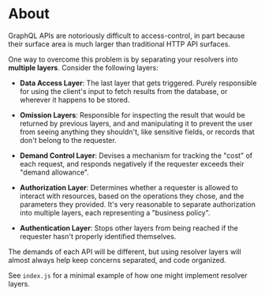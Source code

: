 # About

GraphQL APIs are notoriously difficult to access-control, in part because their surface area is much larger than traditional HTTP API surfaces.

One way to overcome this problem is by separating your resolvers into **multiple layers**. Consider the following layers:

* **Data Access Layer**: The last layer that gets triggered. Purely responsible for using the client's input to fetch results from the database, or wherever it happens to be stored.

* **Omission Layers**: Responsible for inspecting the result that would be returned by previous layers, and and manipulating it to prevent the user from seeing anything they shouldn't, like sensitive fields, or records that don't belong to the requester.

* **Demand Control Layer**: Devises a mechanism for tracking the "cost" of each request, and responds negatively if the requester exceeds their "demand allowance".

* **Authorization Layer**: Determines whether a requester is allowed to interact with resources, based on the operations they chose, and the parameters they provided. It's very reasonable to separate authorization into multiple layers, each representing a "business policy".

* **Authentication Layer**: Stops other layers from being reached if the requester hasn't properly identified themselves.


The demands of each API will be different, but using resolver layers will almost always help keep concerns separated, and code organized.

See `index.js` for a minimal example of how one might implement resolver layers.